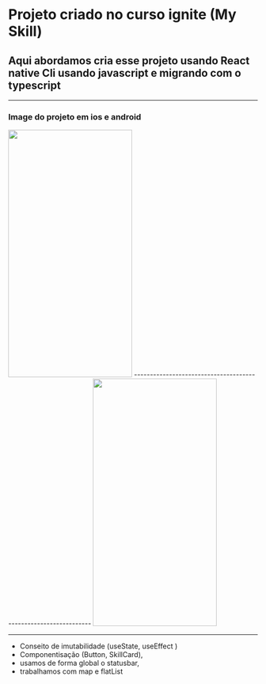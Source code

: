# Projeto criado no curso ignite (My Skill)

## Aqui abordamos cria esse projeto usando React native Cli usando javascript e migrando com o typescript 


----------
### Image do projeto em ios e android
<p float="left">
<image src="/src/imageScreenShot/Simulator Screen Shot - iPhone 14 Pro - 2022-09-29 at 12.02.01.png" width="250" height="500" />
----------------------------------------------------------------
<image src="./src/imageScreenShot/Screenshot_1664501491.png" width="250" height="500" />  
</p>



------------------

- Conseito de imutabilidade (useState, useEffect )
- Componentisação (Button, SkillCard),
- usamos de forma global o statusbar,
- trabalhamos com map e flatList


